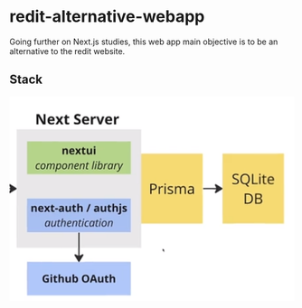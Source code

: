 # redit-alternative-webapp

Going further on Next.js studies, this web app main objective is to be an alternative to the redit website.

## Stack

![alt text](image.png)


